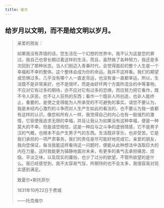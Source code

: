 ```yaml
---
title: 金力
---
```


## 给岁月以文明，而不是给文明以岁月。


>亲爱的朋友：
>
>如果我没有弄错的话，您生活在一个幻想的世界中。我不认为这是您的罪过。我自己也曾长期过着这样的生活，而且，虽然做了各种努力，我还是多次回到了那种状态。当人们刚迈入青春时代，会觉得面前的整个人生是一个幸福和不幸的整体。这个整体会成为你的命运。我并不这样看。我们的期望或恐惧过多。几乎没有哪个人一直走背运，也没有谁一直都幸运，所以，生活既不是非常美好，也不是很坏，而是由好坏两个方面所混合的中等事物。不应对它有过多的期待，亦不应对它有过多的恐惧，而应努力把它看作，既不令人厌恶，也不让人狂热的东西；看作一个既非人所创造，也非人能终止，重要的，是使之变得能为人所承受的不可避免的事实。请您不要认为，我是未经内心激烈的斗争而对人生产生如此的看法的，也不要认为我一直都有这样的认识。像您和所有人一样，我觉得自己的内心也有一股强烈的激情，它驱使我追求无限的幸福，并且让我认为如果没有这种幸福，便是一种莫大的不幸。但是请您相信，这是一种应与之斗争的虚弱情感，它不是男子汉的气概，也根本不会产生男子气的东西。生活既非享乐，也非受苦。它是我们承担的一项严肃事务，我们的责任是尽可能好地完成它。亲爱的朋友，我向您保证，每当我能这样看待这一问题时，便能从此种想法中汲取巨大的内在力量。这时我能更为镇静地面对未来，有更多的勇气去承担痛苦、烦恼、平淡乏味，以及现实的庸俗，也少了过分的欲望，不管所欲望的是什么。我已经感觉到，我不太容易气馁，所期待的也不会太多，我很容易对现实感到满足。 
>
>致夏尔•斯托菲尔 
>
>1831年10月22日于费城
>
>——托克维尔
